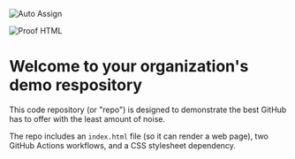 ![Auto Assign](https://github.com/atakum2/demo-repository/actions/workflows/auto-assign.yml/badge.svg)

![Proof HTML](https://github.com/atakum2/demo-repository/actions/workflows/proof-html.yml/badge.svg)

# Welcome to your organization's demo respository
This code repository (or "repo") is designed to demonstrate the best GitHub has to offer with the least amount of noise.

The repo includes an `index.html` file (so it can render a web page), two GitHub Actions workflows, and a CSS stylesheet dependency.
